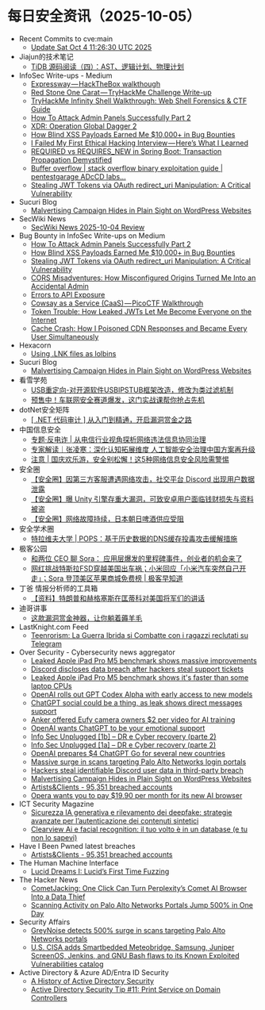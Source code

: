 # 每日安全资讯（2025-10-05）

- Recent Commits to cve:main
  - [Update Sat Oct  4 11:26:30 UTC 2025](https://github.com/trickest/cve/commit/aef28f9cd8ac7f0295c05403858da0716d0f899b)
- Jiajun的技术笔记
  - [TiDB 源码阅读（四）：AST、逻辑计划、物理计划](https://jiajunhuang.com/articles/2025_10_04-tidb_source_code_ast_and_plan.md.html)
- InfoSec Write-ups - Medium
  - [Expressway — HackTheBox walkthough](https://infosecwriteups.com/expressway-hackthebox-walkthough-d523a3a24c68?source=rss----7b722bfd1b8d---4)
  - [Red Stone One Carat — TryHackMe Challenge Write-up](https://infosecwriteups.com/red-stone-one-carat-tryhackme-challenge-write-up-2bf6d920b0c6?source=rss----7b722bfd1b8d---4)
  - [TryHackMe Infinity Shell Walkthrough: Web Shell Forensics & CTF Guide](https://infosecwriteups.com/tryhackme-infinity-shell-walkthrough-web-shell-forensics-ctf-guide-1230f5b1aa56?source=rss----7b722bfd1b8d---4)
  - [How To Attack Admin Panels Successfully Part 2](https://infosecwriteups.com/how-to-attack-admin-panels-successfully-part-2-9316c3caad3a?source=rss----7b722bfd1b8d---4)
  - [XDR: Operation Global Dagger 2](https://infosecwriteups.com/xdr-operation-global-dagger-2-65ba900bc51f?source=rss----7b722bfd1b8d---4)
  - [How Blind XSS Payloads Earned Me $10,000+ in Bug Bounties](https://infosecwriteups.com/how-blind-xss-payloads-earned-me-10-000-in-bug-bounties-70789f3940f9?source=rss----7b722bfd1b8d---4)
  - [I Failed My First Ethical Hacking Interview — Here’s What I Learned](https://infosecwriteups.com/i-failed-my-first-ethical-hacking-interview-heres-what-i-learned-aea3de6d7318?source=rss----7b722bfd1b8d---4)
  - [REQUIRED vs REQUIRES_NEW in Spring Boot: Transaction Propagation Demystified](https://infosecwriteups.com/required-vs-requires-new-in-spring-boot-transaction-propagation-demystified-032fe9c47793?source=rss----7b722bfd1b8d---4)
  - [Buffer overflow | stack overflow binary exploitation guide | pentestgarage ADcCD labs…](https://infosecwriteups.com/buffer-overflow-stack-overflow-binary-exploitation-guide-pentestgarage-adccd-labs-9c2b5433ebc3?source=rss----7b722bfd1b8d---4)
  - [Stealing JWT Tokens via OAuth redirect_uri Manipulation: A Critical Vulnerability](https://infosecwriteups.com/stealing-jwt-tokens-via-oauth-redirect-uri-manipulation-a-critical-vulnerability-abbd579b5443?source=rss----7b722bfd1b8d---4)
- Sucuri Blog
  - [Malvertising Campaign Hides in Plain Sight on WordPress Websites](https://blog.sucuri.net/2025/10/malvertising-campaign-hides-in-plain-sight-on-wordpress-websites.html)
- SecWiki News
  - [SecWiki News 2025-10-04 Review](http://www.sec-wiki.com/?2025-10-04)
- Bug Bounty in InfoSec Write-ups on Medium
  - [How To Attack Admin Panels Successfully Part 2](https://infosecwriteups.com/how-to-attack-admin-panels-successfully-part-2-9316c3caad3a?source=rss----7b722bfd1b8d--bug_bounty)
  - [How Blind XSS Payloads Earned Me $10,000+ in Bug Bounties](https://infosecwriteups.com/how-blind-xss-payloads-earned-me-10-000-in-bug-bounties-70789f3940f9?source=rss----7b722bfd1b8d--bug_bounty)
  - [Stealing JWT Tokens via OAuth redirect_uri Manipulation: A Critical Vulnerability](https://infosecwriteups.com/stealing-jwt-tokens-via-oauth-redirect-uri-manipulation-a-critical-vulnerability-abbd579b5443?source=rss----7b722bfd1b8d--bug_bounty)
  - [CORS Misadventures: How Misconfigured Origins Turned Me Into an Accidental Admin](https://infosecwriteups.com/cors-misadventures-how-misconfigured-origins-turned-me-into-an-accidental-admin-2107aa1768d6?source=rss----7b722bfd1b8d--bug_bounty)
  - [Errors to API Exposure](https://infosecwriteups.com/errors-to-api-exposure-cbcf2b73946e?source=rss----7b722bfd1b8d--bug_bounty)
  - [Cowsay as a Service (CaaS) — PicoCTF Walkthrough](https://infosecwriteups.com/cowsay-as-a-service-caas-picoctf-walkthrough-0c102345eac0?source=rss----7b722bfd1b8d--bug_bounty)
  - [Token Trouble: How Leaked JWTs Let Me Become Everyone on the Internet](https://infosecwriteups.com/token-trouble-how-leaked-jwts-let-me-become-everyone-on-the-internet-cb02acde43f2?source=rss----7b722bfd1b8d--bug_bounty)
  - [Cache Crash: How I Poisoned CDN Responses and Became Every User Simultaneously](https://infosecwriteups.com/cache-crash-how-i-poisoned-cdn-responses-and-became-every-user-simultaneously-6261a2e966b4?source=rss----7b722bfd1b8d--bug_bounty)
- Hexacorn
  - [Using .LNK files as lolbins](https://www.hexacorn.com/blog/2025/10/04/using-lnk-files-as-lolbins/)
- Sucuri Blog
  - [Malvertising Campaign Hides in Plain Sight on WordPress Websites](https://blog.sucuri.net/2025/10/malvertising-campaign-hides-in-plain-sight-on-wordpress-websites.html)
- 看雪学苑
  - [USB重定向-对开源软件USBIPSTUB框架改造，修改为类过滤机制](https://mp.weixin.qq.com/s?__biz=MjM5NTc2MDYxMw==&mid=2458601623&idx=1&sn=c6e604965de9e90756aaddd2671c0cbd)
  - [预售中！车联网安全赛道爆发，这门实战课帮你抢占先机](https://mp.weixin.qq.com/s?__biz=MjM5NTc2MDYxMw==&mid=2458601623&idx=2&sn=176e31cd9a2368077354c0da6fcfd3ca)
- dotNet安全矩阵
  - [[ .NET 代码审计 ] 从入门到精通，开启漏洞赏金之路](https://mp.weixin.qq.com/s?__biz=MzUyOTc3NTQ5MA==&mid=2247500742&idx=1&sn=9160b043f753646a48d7385865d60a4b)
- 中国信息安全
  - [专题·反电诈 | 从电信行业视角探析网络违法信息协同治理](https://mp.weixin.qq.com/s?__biz=MzA5MzE5MDAzOA==&mid=2664250321&idx=1&sn=9c7d2a16c5b3176692ee8010e35c0fd6)
  - [专家解读｜张凌寒：深化认知拓展维度 人工智能安全治理中国方案再升级](https://mp.weixin.qq.com/s?__biz=MzA5MzE5MDAzOA==&mid=2664250321&idx=2&sn=5507b5cad1fe16f38a598c9135a778de)
  - [注意 | 国庆欢乐游，安全别松懈！这5种网络信息安全风险需警惕](https://mp.weixin.qq.com/s?__biz=MzA5MzE5MDAzOA==&mid=2664250321&idx=3&sn=dc577a034db57c9a25abe228f91d6a90)
- 安全圈
  - [【安全圈】因第三方客服遭遇网络攻击，社交平台 Discord 出现用户数据泄露](https://mp.weixin.qq.com/s?__biz=MzIzMzE4NDU1OQ==&mid=2652072034&idx=1&sn=52bef7481097d8f737e3c8133f3cd3f9)
  - [【安全圈】曝 Unity 引擎存重大漏洞，可致安卓用户面临钱财损失与资料被盗](https://mp.weixin.qq.com/s?__biz=MzIzMzE4NDU1OQ==&mid=2652072034&idx=2&sn=8499cf69c1ca4d2a60475ee399d14502)
  - [【安全圈】网络故障持续，日本朝日啤酒供应受阻](https://mp.weixin.qq.com/s?__biz=MzIzMzE4NDU1OQ==&mid=2652072034&idx=3&sn=3e6a79924d698f2581e97ebc63343164)
- 安全学术圈
  - [特拉维夫大学 | POPS：基于历史数据的DNS缓存投毒攻击缓解措施](https://mp.weixin.qq.com/s?__biz=MzU5MTM5MTQ2MA==&mid=2247493853&idx=1&sn=f86788d04beee913b19277b9996a6eb1)
- 极客公园
  - [和两位 CEO 聊 Sora： 应用层爆发的里程碑事件，创业者的机会来了](https://mp.weixin.qq.com/s?__biz=MTMwNDMwODQ0MQ==&mid=2653087936&idx=1&sn=8f77ec09112a607a251aea336d5d5f3f)
  - [网红挑战特斯拉FSD穿越美国出车祸；小米回应「小米汽车突然自己开走」；Sora 登顶美区苹果商城免费榜 | 极客早知道](https://mp.weixin.qq.com/s?__biz=MTMwNDMwODQ0MQ==&mid=2653087922&idx=1&sn=7dd2dd6d3fd98593917935a6afc9f2b1)
- 丁爸 情报分析师的工具箱
  - [【资料】特朗普和赫格塞斯在匡蒂科对美国将军们的讲话](https://mp.weixin.qq.com/s?__biz=MzI2MTE0NTE3Mw==&mid=2651152225&idx=1&sn=a3945cd554c10e42cf4c23b266187667)
- 迪哥讲事
  - [这款漏洞赏金神器，让你躺着薅羊毛](https://mp.weixin.qq.com/s?__biz=MzIzMTIzNTM0MA==&mid=2247498355&idx=1&sn=57662942c382a1b0672c88f789e13ade)
- LastKnight.com Feed
  - [Teenrorism: La Guerra Ibrida si Combatte con i ragazzi reclutati su Telegram](https://mgpf.it/2025/10/04/teenrorism-la-guerra-ibrida-si-combatte-con-i-ragazzi-reclutati-su-telegram.html)
- Over Security - Cybersecurity news aggregator
  - [Leaked Apple iPad Pro M5 benchmark shows massive improvements](https://www.bleepingcomputer.com/news/technology/leaked-apple-ipad-pro-m5-benchmark-shows-massive-improvements/)
  - [Discord discloses data breach after hackers steal support tickets](https://www.bleepingcomputer.com/news/security/discord-discloses-data-breach-after-hackers-steal-support-tickets/)
  - [Leaked Apple iPad Pro M5 benchmark shows it's faster than some laptop CPUs](https://www.bleepingcomputer.com/news/technology/leaked-apple-ipad-pro-m5-benchmark-shows-its-faster-than-some-laptop-cpus/)
  - [OpenAI rolls out GPT Codex Alpha with early access to new models](https://www.bleepingcomputer.com/news/artificial-intelligence/openai-rolls-out-gpt-codex-alpha-with-early-access-to-new-models/)
  - [ChatGPT social could be a thing, as leak shows direct messages support](https://www.bleepingcomputer.com/news/artificial-intelligence/chatgpt-social-could-be-a-thing-as-leak-shows-direct-messages-support/)
  - [Anker offered Eufy camera owners $2 per video for AI training](https://techcrunch.com/2025/10/04/anker-offered-to-pay-eufy-camera-owners-to-share-videos-for-training-its-ai/)
  - [OpenAI wants ChatGPT to be your emotional support](https://www.bleepingcomputer.com/news/artificial-intelligence/openai-wants-chatgpt-to-be-your-emotional-support/)
  - [Info Sec Unplugged [1b] – DR e Cyber recovery (parte 2)](https://roccosicilia.com/2025/10/04/info-sec-unplugged-1b-dr-e-cyber-recovery-parte-2/)
  - [Info Sec Unplugged [1a] – DR e Cyber recovery (parte 2)](https://roccosicilia.com/2025/10/04/info-sec-unplugged-1a-dr-e-cyber-recovery-parte-2/)
  - [OpenAI prepares $4 ChatGPT Go for several new countries](https://www.bleepingcomputer.com/news/artificial-intelligence/openai-prepares-4-chatgpt-go-for-several-new-countries/)
  - [Massive surge in scans targeting Palo Alto Networks login portals](https://www.bleepingcomputer.com/news/security/massive-surge-in-scans-targeting-palo-alto-networks-login-portals/)
  - [Hackers steal identifiable Discord user data in third-party breach](https://www.bleepingcomputer.com/news/security/hackers-steal-identifiable-discord-user-data-in-third-party-breach/)
  - [Malvertising Campaign Hides in Plain Sight on WordPress Websites](https://blog.sucuri.net/2025/10/malvertising-campaign-hides-in-plain-sight-on-wordpress-websites.html)
  - [Artists&Clients - 95,351 breached accounts](https://haveibeenpwned.com/Breach/ArtistsNClients)
  - [Opera wants you to pay $19.90 per month for its new AI browser](https://www.bleepingcomputer.com/news/artificial-intelligence/opera-wants-you-to-pay-1990-per-month-for-its-new-ai-browser/)
- ICT Security Magazine
  - [Sicurezza IA generativa e rilevamento dei deepfake: strategie avanzate per l’autenticazione dei contenuti sintetici](https://www.ictsecuritymagazine.com/articoli/sicurezza-ia/)
  - [Clearview Ai e facial recognition: il tuo volto è in un database (e tu non lo sapevi)](https://www.ictsecuritymagazine.com/notizie/clearview-ai/)
- Have I Been Pwned latest breaches
  - [Artists&Clients - 95,351 breached accounts](https://haveibeenpwned.com/Breach/ArtistsNClients)
- The Human Machine Interface
  - [Lucid Dreams I: Lucid’s First Time Fuzzing](https://h0mbre.github.io/Lucid_Dreams_1/)
- The Hacker News
  - [CometJacking: One Click Can Turn Perplexity’s Comet AI Browser Into a Data Thief](https://thehackernews.com/2025/10/cometjacking-one-click-can-turn.html)
  - [Scanning Activity on Palo Alto Networks Portals Jump 500% in One Day](https://thehackernews.com/2025/10/scanning-activity-on-palo-alto-networks.html)
- Security Affairs
  - [GreyNoise detects 500% surge in scans targeting Palo Alto Networks portals](https://securityaffairs.com/182939/hacking/greynoise-detects-500-surge-in-scans-targeting-palo-alto-networks-portals.html)
  - [U.S. CISA adds Smartbedded Meteobridge, Samsung, Juniper ScreenOS, Jenkins, and GNU Bash flaws to its Known Exploited Vulnerabilities catalog](https://securityaffairs.com/182925/hacking/u-s-cisa-adds-smartbedded-meteobridge-samsung-juniper-screenos-jenkins-and-gnu-bash-flaws-to-its-known-exploited-vulnerabilities-catalog.html)
- Active Directory & Azure AD/Entra ID Security
  - [A History of Active Directory Security](https://adsecurity.org/?p=4706)
  - [Active Directory Security Tip #11: Print Service on Domain Controllers](https://adsecurity.org/?p=4603)
